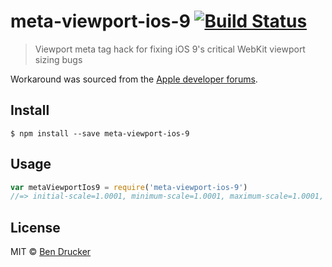 # meta-viewport-ios-9 [![Build Status](https://travis-ci.org/bendrucker/meta-viewport-ios-9.svg?branch=master)](https://travis-ci.org/bendrucker/meta-viewport-ios-9)

> Viewport meta tag hack for fixing iOS 9's critical WebKit viewport sizing bugs

Workaround was sourced from the [Apple developer forums](https://forums.developer.apple.com/thread/13510).

## Install

```
$ npm install --save meta-viewport-ios-9
```


## Usage

```js
var metaViewportIos9 = require('meta-viewport-ios-9')
//=> initial-scale=1.0001, minimum-scale=1.0001, maximum-scale=1.0001, user-scalable=no
```


## License

MIT © [Ben Drucker](http://bendrucker.me)
